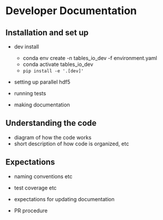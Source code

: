 # Developer Documentation

## Installation and set up

* dev install
    * conda env create -n tables_io_dev -f environment.yaml 
    * conda activate tables_io_dev
    * `pip install -e '.[dev]'`

* setting up parallel hdf5
* running tests
* making documentation

## Understanding the code 

* diagram of how the code works 
* short description of how code is organized, etc 

## Expectations  

* naming conventions etc 

* test coverage etc 

* expectations for updating documentation

* PR procedure